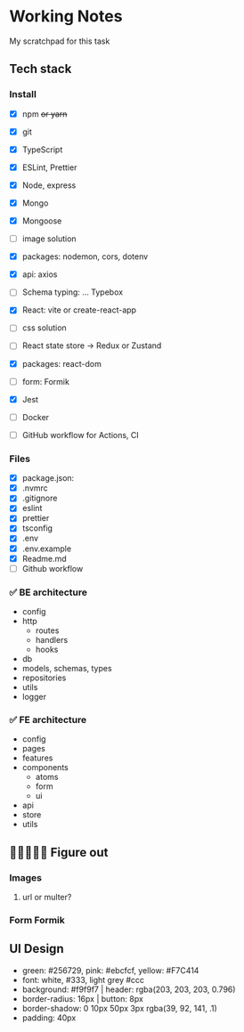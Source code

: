 # Working Notes

My scratchpad for this task

## Tech stack

### Install

- [x] npm ~~or yarn~~
- [x] git
- [x] TypeScript
- [x] ESLint, Prettier

- [x] Node, express
- [x] Mongo
- [x] Mongoose
- [ ] image solution
- [x] packages: nodemon, cors, dotenv

- [x] api: axios
- [ ] Schema typing: ... Typebox

- [x] React: vite or create-react-app
- [ ] css solution
- [ ] React state store -> Redux or Zustand
- [x] packages: react-dom
- [ ] form: Formik

- [x] Jest
- [ ] Docker
- [ ] GitHub workflow for Actions, CI

### Files

- [x] package.json:
- [x] .nvmrc
- [x] .gitignore
- [x] eslint
- [x] prettier
- [x] tsconfig
- [x] .env
- [x] .env.example
- [x] Readme.md
- [ ] Github workflow

### ✅ BE architecture

- config
- http
  - routes
  - handlers
  - hooks
- db
- models, schemas, types
- repositories
- utils
- logger

### ✅ FE architecture

- config
- pages
- features
- components
  - atoms
  - form
  - ui
- api
- store
- utils

## 🚧🚧🚧🚧🚧 Figure out

### Images

1. url or multer?

### Form Formik

## UI Design

- green: #256729, pink: #ebcfcf, yellow: #F7C414
- font: white, #333, light grey #ccc
- background: #f9f9f7 | header: rgba(203, 203, 203, 0.796)
- border-radius: 16px | button: 8px
- border-shadow: 0 10px 50px 3px rgba(39, 92, 141, .1)
- padding: 40px
